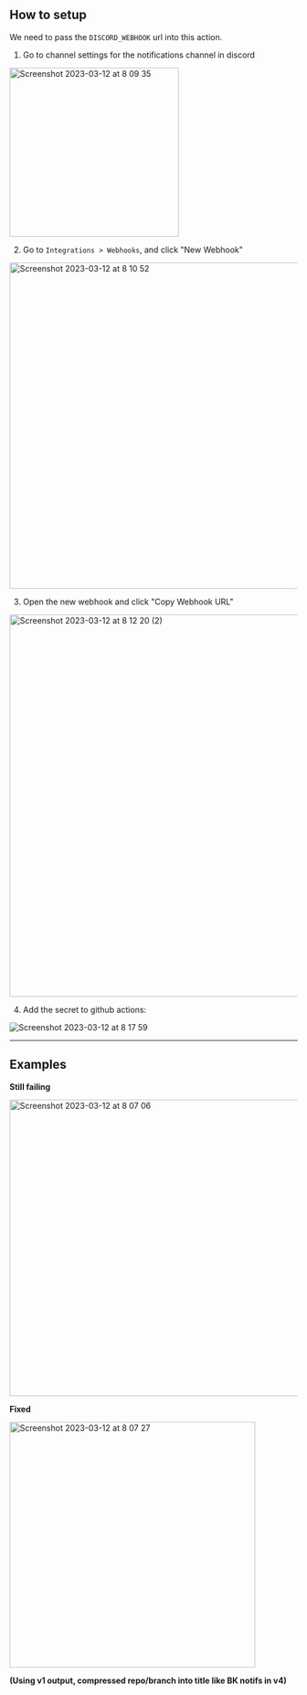 
## How to setup

We need to pass the `DISCORD_WEBHOOK` url into this action.

1. Go to channel settings for the notifications channel in discord

<img width="296" alt="Screenshot 2023-03-12 at 8 09 35" src="https://user-images.githubusercontent.com/277819/224515462-1d234c60-cb24-437c-9456-1fd2939e0dce.png">

2. Go to `Integrations > Webhooks`, and click "New Webhook"

<img width="571" alt="Screenshot 2023-03-12 at 8 10 52" src="https://user-images.githubusercontent.com/277819/224515614-690ab375-aead-4927-9df6-c6bea4500bf2.png">

3. Open the new webhook and click "Copy Webhook URL"

<img width="669" alt="Screenshot 2023-03-12 at 8 12 20 (2)" src="https://user-images.githubusercontent.com/277819/224515633-3e83b57f-33af-48dc-b035-614cfe76f83e.png">

4. Add the secret to github actions:

![Screenshot 2023-03-12 at 8 17 59](https://user-images.githubusercontent.com/277819/224515693-d28e6697-38ef-4f97-9872-080709acdfe3.png)

---

## Examples

****Still failing****

<img width="519" alt="Screenshot 2023-03-12 at 8 07 06" src="https://user-images.githubusercontent.com/277819/224515772-8adcde46-3769-4585-a911-8fb68ac3b2dd.png">

****Fixed****

<img width="430" alt="Screenshot 2023-03-12 at 8 07 27" src="https://user-images.githubusercontent.com/277819/224515788-a3803878-50ce-4eb5-877e-e8ccd62a0a19.png">

 **(Using v1 output, compressed repo/branch into title like BK notifs in v4)**
